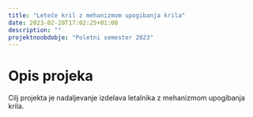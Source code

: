 ```yaml
---
title: "Leteče kril z mehanizmom upogibanja krila"
date: 2023-02-20T17:02:25+01:00
description: ""
projektnoobdobje: "Poletni semester 2023"
---
```

# Opis projeka
Cilj projekta je nadaljevanje izdelava letalnika z mehanizmom upogibanja krila.